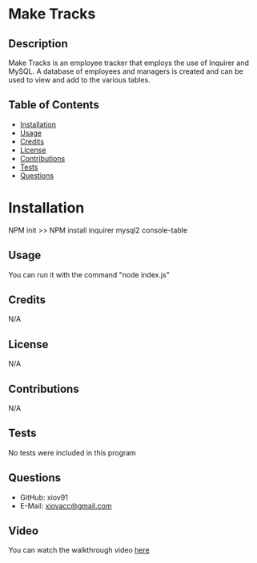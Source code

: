 # Make Tracks
 
  ## Description
  Make Tracks is an employee tracker that employs the use of Inquirer and MySQL. A database of employees and managers is created and can be used to view and add to the various tables.
  
  ## Table of Contents
  
  * [Installation](#installation)
  * [Usage](#usage)
  * [Credits](#credits)
  * [License](#license)
  * [Contributions](#contributions)
  * [Tests](#tests)
  * [Questions](#questions)
  
  # Installation
  NPM init >> NPM install inquirer mysql2 console-table
  
  ## Usage
  You can run it with the command "node index.js"
  
  ## Credits
  N/A
  
  ## License
  N/A
  
  ## Contributions
  N/A
  
  ## Tests
  No tests were included in this program
  
  ## Questions
  * GitHub: xiov91
  * E-Mail: xiovacc@gmail.com
  
  ## Video
  
  You can watch the walkthrough video [here](https://drive.google.com/file/d/1ZFfCtJdtd-jrshP9vuzghOryNNgQM_UG/view)
